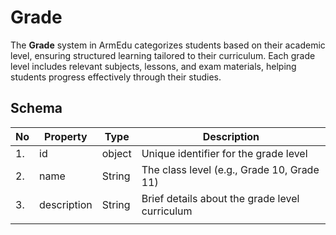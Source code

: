 # Grade

The **Grade** system in ArmEdu categorizes students based on their academic level, ensuring structured learning tailored to their curriculum. Each grade level includes relevant subjects, lessons, and exam materials, helping students progress effectively through their studies.



## Schema

| No   | Property    | Type   | Description                                    |
| ---- | ----------- | ------ | ---------------------------------------------- |
| 1.   | id          | object | Unique identifier for the grade level          |
| 2.   | name        | String | The class level (e.g., Grade 10, Grade 11)     |
| 3.   | description | String | Brief details about the grade level curriculum |
|      |             |        |                                                |

